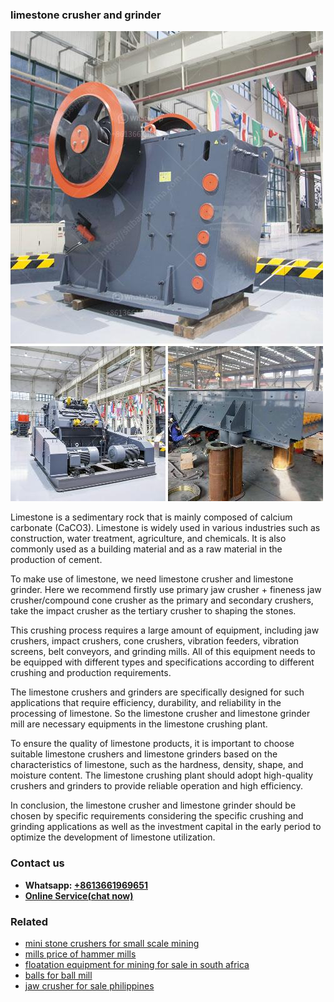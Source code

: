<h3>limestone crusher and grinder</h3><img src='1703042145.jpg' alt=''><p>Limestone is a sedimentary rock that is mainly composed of calcium carbonate (CaCO3). Limestone is widely used in various industries such as construction, water treatment, agriculture, and chemicals. It is also commonly used as a building material and as a raw material in the production of cement.</p><p>To make use of limestone, we need limestone crusher and limestone grinder. Here we recommend firstly use primary jaw crusher + fineness jaw crusher/compound cone crusher as the primary and secondary crushers, take the impact crusher as the tertiary crusher to shaping the stones.</p><p>This crushing process requires a large amount of equipment, including jaw crushers, impact crushers, cone crushers, vibration feeders, vibration screens, belt conveyors, and grinding mills. All of this equipment needs to be equipped with different types and specifications according to different crushing and production requirements.</p><p>The limestone crushers and grinders are specifically designed for such applications that require efficiency, durability, and reliability in the processing of limestone. So the limestone crusher and limestone grinder mill are necessary equipments in the limestone crushing plant.</p><p>To ensure the quality of limestone products, it is important to choose suitable limestone crushers and limestone grinders based on the characteristics of limestone, such as the hardness, density, shape, and moisture content. The limestone crushing plant should adopt high-quality crushers and grinders to provide reliable operation and high efficiency.</p><p>In conclusion, the limestone crusher and limestone grinder should be chosen by specific requirements considering the specific crushing and grinding applications as well as the investment capital in the early period to optimize the development of limestone utilization.</p><h3>Contact us</h3><ul><li><strong>Whatsapp:&nbsp;<a href="https://wa.me/8613661969651">+8613661969651</a></strong></li><li><a href="https://swt.shibang-china.com/?git&amp;zhl&amp;limestone crusher and grinder"><strong>Online Service(chat now)</strong></a></li></ul><h3>Related</h3><ul><li><a href='mini stone crushers for small scale mining.md'>mini stone crushers for small scale mining</a></li><li><a href='mills price of hammer mills.md'>mills price of hammer mills</a></li><li><a href='floatation equipment for mining for sale in south africa.md'>floatation equipment for mining for sale in south africa</a></li><li><a href='balls for ball mill.md'>balls for ball mill</a></li><li><a href='jaw crusher for sale philippines.md'>jaw crusher for sale philippines</a></li></ul>